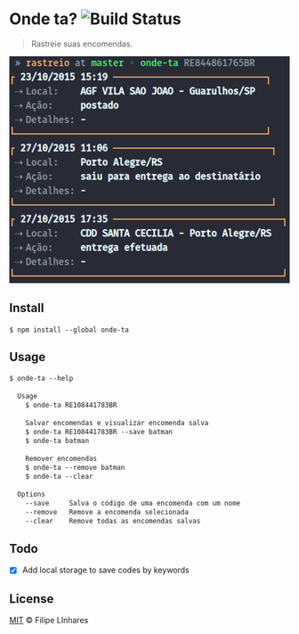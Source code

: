 # Onde ta? ![Build Status](https://travis-ci.org/filipelinhares/onde-ta.svg?branch=master)
> Rastreie suas encomendas.

<p align="center">
	<img src="images/screen.png" alt="Screenshot">
</p>

## Install
```
$ npm install --global onde-ta
```

## Usage
```
$ onde-ta --help

  Usage
    $ onde-ta RE108441783BR

    Salvar encomendas e visualizar encomenda salva
    $ onde-ta RE108441783BR --save batman
    $ onde-ta batman

    Remover encomendas
    $ onde-ta --remove batman
    $ onde-ta --clear

  Options
    --save     Salva o código de uma encomenda com um nome
    --remove   Remove a encomenda selecionada
    --clear    Remove todas as encomendas salvas
```

## Todo
- [x] Add local storage to save codes by keywords

## License
[MIT](LICENSE.md) © Filipe LInhares
